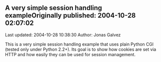 ## A very simple session handling exampleOriginally published: 2004-10-28 02:07:02 
Last updated: 2004-10-28 10:38:30 
Author: Jonas Galvez 
 
This is a very simple session handling example that uses plain Python CGI (tested only under Python 2.2+). Its goal is to show how cookies are set via HTTP and how easily they can be used for session management.